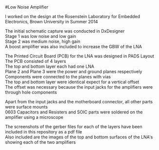 #Low Noise Amplifier

I worked on the design at the Rosenstein Laboratory for Embedded Electronics, Brown University in Summer 2014  


The initial schematic capture was conducted in DxDesigner  
Stage 1 was low noise and low gain  
Stage 2 was medium noise, high gain  
A boost amplifier was also included to increase the GBW of the LNA 


The Printed Circuit Board (PCB) for the LNA was designed in PADS Layout   
The PCB consisted of 4 layers  
The top and bottom layer each had one LNA  
Plane 2 and Plane 3 were the power and ground planes respectively  
Components were connected to the planes with vias  
The top and bottom layer were identical expect for a vertical offset  
The offset was necessary because the input jacks for the amplifiers were through hole components  


Apart from the input jacks and the  motherboard connector, all other parts were surface mounts  
0603 Capacitors and Resisters and SOIC parts were soldered on the amplifier using a microscope  

The screenshots of the gerber files for each of the layers have been included in this repository as a pdf file  
Also included are the images of the top and bottom surfaces of the LNA's showing each of the two amplifiers  
